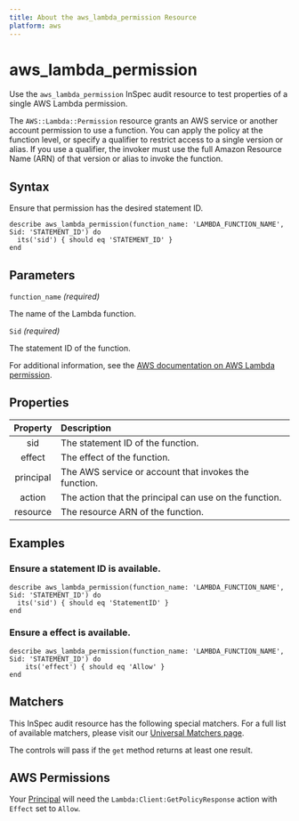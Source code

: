 ```yaml
---
title: About the aws_lambda_permission Resource
platform: aws
---
```


# aws_lambda_permission

Use the `aws_lambda_permission` InSpec audit resource to test properties of a single AWS Lambda permission.

The `AWS::Lambda::Permission` resource grants an AWS service or another account permission to use a function. You can apply the policy at the function level, or specify a qualifier to restrict access to a single version or alias. If you use a qualifier, the invoker must use the full Amazon Resource Name (ARN) of that version or alias to invoke the function.

## Syntax

Ensure that permission has the desired statement ID.

    describe aws_lambda_permission(function_name: 'LAMBDA_FUNCTION_NAME', Sid: 'STATEMENT_ID') do
      its('sid') { should eq 'STATEMENT_ID' }
    end

## Parameters

`function_name` _(required)_

The name of the Lambda function.

`Sid` _(required)_

The statement ID of the function.

For additional information, see the [AWS documentation on AWS Lambda permission](https://docs.aws.amazon.com/AWSCloudFormation/latest/UserGuide/aws-resource-lambda-permission.html).

## Properties

| Property | Description |
| :---: | :--- |
| sid | The statement ID of the function. |
| effect | The effect of the function. |
| principal | The AWS service or account that invokes the function. |
| action | The action that the principal can use on the function. |
| resource | The resource ARN of the function. |

## Examples

### Ensure a statement ID is available.

    describe aws_lambda_permission(function_name: 'LAMBDA_FUNCTION_NAME', Sid: 'STATEMENT_ID') do
      its('sid') { should eq 'StatementID' }
    end

### Ensure a effect is available.

    describe aws_lambda_permission(function_name: 'LAMBDA_FUNCTION_NAME', Sid: 'STATEMENT_ID') do
        its('effect') { should eq 'Allow' }
    end

## Matchers

This InSpec audit resource has the following special matchers. For a full list of available matchers, please visit our [Universal Matchers page](https://www.inspec.io/docs/reference/matchers/).

The controls will pass if the `get` method returns at least one result.

## AWS Permissions

Your [Principal](https://docs.aws.amazon.com/IAM/latest/UserGuide/intro-structure.html#intro-structure-principal) will need the `Lambda:Client:GetPolicyResponse` action with `Effect` set to `Allow`.
